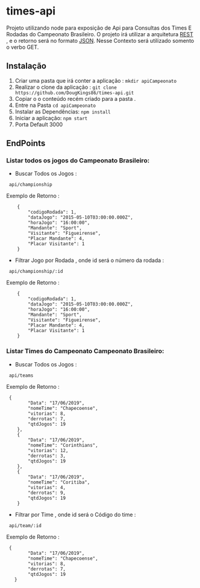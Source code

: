 # times-api
Projeto utilizando node para exposição de Api para Consultas dos Times E Rodadas do Campeonato Brasileiro.
O projeto irá utilizar a arquitetura [REST](https://pt.wikipedia.org/wiki/REST) , e o retorno será no formato [JSON](https://pt.wikipedia.org/wiki/JSON).
Nesse Contexto será utilizado somento o verbo GET.

## Instalação
1. Criar uma pasta que irá conter a aplicação : `mkdir apiCampeonato`
2. Realizar o clone da aplicação : `git clone https://github.com/DougKings86/times-api.git`
3. Copiar o o conteúdo recém criado para a pasta .
4. Entre na Pasta `cd apiCampeonato`
5. Instalar as Dependências: `npm install`
6. Iniciar a aplicação: `npm start`
7. Porta Default 3000

## EndPoints
### Listar todos os jogos do Campeonato Brasileiro:
- Buscar Todos os Jogos :
```text
 api/championship
```
Exemplo de Retorno : 


```
    {
        "codigoRodada": 1,
        "dataJogo": "2015-05-10T03:00:00.000Z",
        "horaJogo": "16:00:00",
        "Mandante": "Sport",
        "Visitante": "Figueirense",
        "Placar Mandante": 4,
        "Placar Visitante": 1
    }
```

- Filtrar Jogo por Rodada , onde id será o número da rodada :
```text
 api/championship/:id
```

Exemplo de Retorno : 

```
    {
        "codigoRodada": 1,
        "dataJogo": "2015-05-10T03:00:00.000Z",
        "horaJogo": "16:00:00",
        "Mandante": "Sport",
        "Visitante": "Figueirense",
        "Placar Mandante": 4,
        "Placar Visitante": 1
    }
```

### Listar Times do Campeonato Campeonato Brasileiro:
- Buscar Todos os Jogos :
```text
 api/teams
```

Exemplo de Retorno : 

```
 {
        "Data": "17/06/2019",
        "nomeTime": "Chapecoense",
        "vitorias": 8,
        "derrotas": 7,
        "qtdJogos": 19
    },
    {
        "Data": "17/06/2019",
        "nomeTime": "Corinthians",
        "vitorias": 12,
        "derrotas": 3,
        "qtdJogos": 19
    },
    {
        "Data": "17/06/2019",
        "nomeTime": "Coritiba",
        "vitorias": 4,
        "derrotas": 9,
        "qtdJogos": 19
    }
 ```   
- Filtrar por  Time , onde id será o Código do time :
```text
 api/team/:id
```

Exemplo de Retorno : 

```
 {
        "Data": "17/06/2019",
        "nomeTime": "Chapecoense",
        "vitorias": 8,
        "derrotas": 7,
        "qtdJogos": 19
   }
```    
